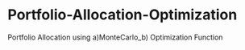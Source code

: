 # Portfolio-Allocation-Optimization
Portfolio Allocation using a)MonteCarlo_b) Optimization Function
